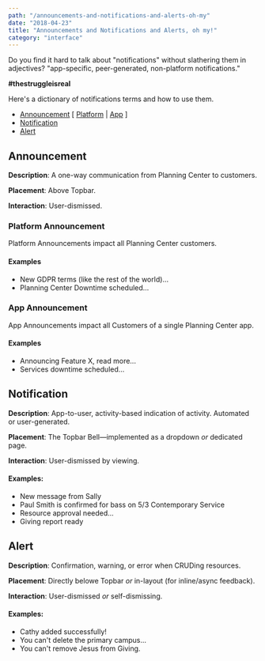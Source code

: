```yaml
---
path: "/announcements-and-notifications-and-alerts-oh-my"
date: "2018-04-23"
title: "Announcements and Notifications and Alerts, oh my!"
category: "interface"
---
```


Do you find it hard to talk about "notifications" without slathering them in adjectives? "app-specific, peer-generated, non-platform notifications."

**#thestruggleisreal**

Here's a dictionary of notifications terms and how to use them.

* [Announcement](#announcement) [ [Platform](#platform-announcement) | [App](#app-announcement) ]
* [Notification](#notification)
* [Alert](#alert)

<section id="announcement">

## Announcement

**Description**: A one-way communication from Planning Center to customers.

**Placement**: Above Topbar.

**Interaction**: User-dismissed.

<div id="platform-announcement">

### Platform Announcement

Platform Announcements impact all Planning Center customers.

#### Examples

* New GDPR terms (like the rest of the world)...
* Planning Center Downtime scheduled...

</div>

<div id="app-announcement">

### App Announcement

App Announcements impact all Customers of a single Planning Center app.

#### Examples

* Announcing Feature X, read more...
* Services downtime scheduled...

</div>

</section>

<section id="notification">

## Notification

**Description**: App-to-user, activity-based indication of activity. Automated or user-generated.

**Placement**: The Topbar Bell—implemented as a dropdown _or_ dedicated page.

**Interaction**: User-dismissed by viewing.

#### Examples:

* New message from Sally
* Paul Smith is confirmed for bass on 5/3 Contemporary Service
* Resource approval needed...
* Giving report ready

</section>

<section id="alert">

## Alert

**Description**: Confirmation, warning, or error when CRUDing resources.

**Placement**: Directly belowe Topbar _or_ in-layout (for inline/async feedback).

**Interaction**: User-dismissed _or_ self-dismissing.

#### Examples:

* Cathy added successfully!
* You can't delete the primary campus...
* You can't remove Jesus from Giving.

</section>

